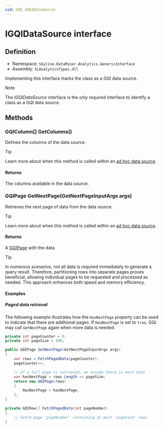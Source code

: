 ```yaml
---
uid: GQI_IGQIDataSource
---
```


# IGQIDataSource interface

## Definition

- Namespace: `Skyline.DataMiner.Analytics.GenericInterface`
- Assembly: `SLAnalyticsTypes.dll`

Implementing this interface marks the class as a GQI data source.

> [!NOTE]
> The *IGQIDataSource* interface is the only required interface to identify a class as a GQI data source.

## Methods

### GQIColumn[] GetColumns()

Defines the columns of the data source.

> [!TIP]
> Learn more about when this method is called within an [ad hoc data source](xref:Ad_hoc_Life_cycle#getcolumns).

#### Returns

The columns available in the data source.

### GQIPage GetNextPage(GetNextPageInputArgs args)

Retrieves the next page of data from the data source.

> [!TIP]
> Learn more about when this method is called within an [ad hoc data source](xref:Ad_hoc_Life_cycle#getnextpage).

#### Returns

A [GQIPage](xref:GQI_GQIPage) with the data.

> [!TIP]
> In numerous scenarios, not all data is required immediately to generate a query result. Therefore, partitioning rows into separate pages proves beneficial, allowing individual pages to be requested and processed as needed. This approach enhances both speed and memory efficiency.

#### Examples

##### Paged data retrieval

The following example illustrates how the `HasNextPage` property can be used to indicate that there are additional pages. If `HasNextPage` is set to `true`, GQI may call `GetNextPage` again when more data is needed.

```csharp
private int pageCounter = 0;
private int pageSize = 100;

public GQIPage GetNextPage(GetNextPageInputArgs args)
{
    var rows = FetchPagedData(pageCounter);
    pageCounter++;

    // If a full page is retrieved, we assume there is more data
    var hasNextPage = rows.Length == pageSize;
    return new GQIPage(rows)
    {
        HasNextPage = hasNextPage,
    };
}

private GQIRow[] FetchPagedData(int pageNumber)
{
    // Fetch page 'pageNumber' containing at most 'pageSize' rows
}
```
